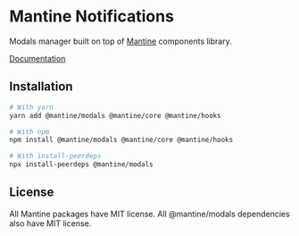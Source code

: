 # Mantine Notifications

Modals manager built on top of [Mantine](https://mantine.dev/) components library.

[Documentation](https://mantine.dev/others/modals/)

## Installation

```sh
# With yarn
yarn add @mantine/modals @mantine/core @mantine/hooks

# With npm
npm install @mantine/modals @mantine/core @mantine/hooks

# With install-peerdeps
npx install-peerdeps @mantine/modals
```

## License

All Mantine packages have MIT license. All @mantine/modals dependencies also have MIT license.

